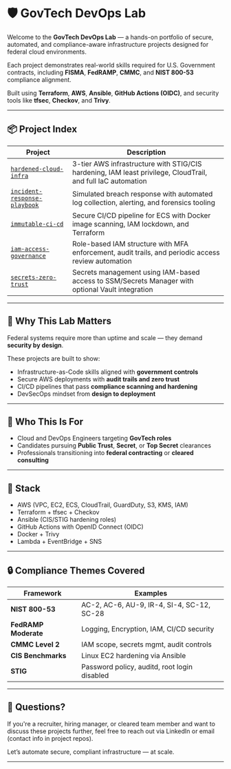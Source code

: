 # 🛡️ GovTech DevOps Lab

Welcome to the **GovTech DevOps Lab** — a hands-on portfolio of secure, automated, and compliance-aware infrastructure projects designed for federal cloud environments.

Each project demonstrates real-world skills required for U.S. Government contracts, including **FISMA**, **FedRAMP**, **CMMC**, and **NIST 800-53** compliance alignment.

Built using **Terraform**, **AWS**, **Ansible**, **GitHub Actions (OIDC)**, and security tools like **tfsec**, **Checkov**, and **Trivy**.

---

## 📦 Project Index

| Project | Description |
|--------|-------------|
| [`hardened-cloud-infra`](./hardened-cloud-infra) | 3-tier AWS infrastructure with STIG/CIS hardening, IAM least privilege, CloudTrail, and full IaC automation |
| [`incident-response-playbook`](./incident-response-playbook) | Simulated breach response with automated log collection, alerting, and forensics tooling |
| [`immutable-ci-cd`](./immutable-ci-cd) | Secure CI/CD pipeline for ECS with Docker image scanning, IAM lockdown, and Terraform |
| [`iam-access-governance`](./iam-access-governance) | Role-based IAM structure with MFA enforcement, audit trails, and periodic access review automation |
| [`secrets-zero-trust`](./secrets-zero-trust) | Secrets management using IAM-based access to SSM/Secrets Manager with optional Vault integration |

---

## 🎯 Why This Lab Matters

Federal systems require more than uptime and scale — they demand **security by design**.

These projects are built to show:

- Infrastructure-as-Code skills aligned with **government controls**
- Secure AWS deployments with **audit trails and zero trust**
- CI/CD pipelines that pass **compliance scanning and hardening**
- DevSecOps mindset from **design to deployment**

---

## 🧠 Who This Is For

- Cloud and DevOps Engineers targeting **GovTech roles**
- Candidates pursuing **Public Trust**, **Secret**, or **Top Secret** clearances
- Professionals transitioning into **federal contracting** or **cleared consulting**

---

## 🧰 Stack

- AWS (VPC, EC2, ECS, CloudTrail, GuardDuty, S3, KMS, IAM)
- Terraform + tfsec + Checkov
- Ansible (CIS/STIG hardening roles)
- GitHub Actions with OpenID Connect (OIDC)
- Docker + Trivy
- Lambda + EventBridge + SNS

---

## 🔒 Compliance Themes Covered

| Framework | Examples |
|----------|----------|
| **NIST 800-53** | AC-2, AC-6, AU-9, IR-4, SI-4, SC-12, SC-28 |
| **FedRAMP Moderate** | Logging, Encryption, IAM, CI/CD security |
| **CMMC Level 2** | IAM scope, secrets mgmt, audit controls |
| **CIS Benchmarks** | Linux EC2 hardening via Ansible |
| **STIG** | Password policy, auditd, root login disabled |

---

## 💬 Questions?

If you're a recruiter, hiring manager, or cleared team member and want to discuss these projects further, feel free to reach out via LinkedIn or email (contact info in project repos).

Let’s automate secure, compliant infrastructure — at scale.

---